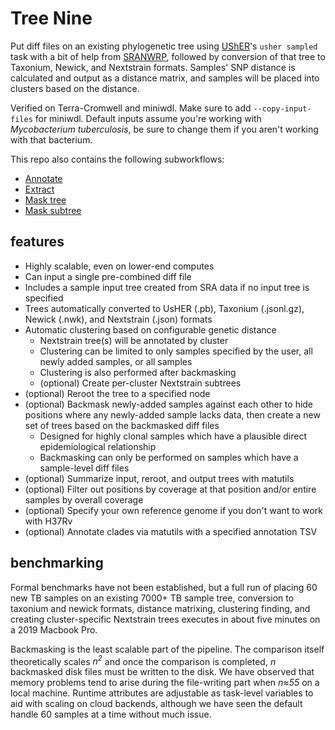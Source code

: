 # Tree Nine
Put diff files on an existing phylogenetic tree using [UShER](https://www.nature.com/articles/s41588-021-00862-7)'s `usher sampled` task with a bit of help from [SRANWRP](https://www.github.com/aofarrel/SRANWRP), followed by conversion of that tree to Taxonium, Newick, and Nextstrain formats. Samples' SNP distance is calculated and output as a distance matrix, and samples will be placed into clusters based on the distance.

Verified on Terra-Cromwell and miniwdl. Make sure to add `--copy-input-files` for miniwdl. Default inputs assume you're working with _Mycobacterium tuberculosis_, be sure to change them if you aren't working with that bacterium.

This repo also contains the following subworkflows:
* [Annotate](./annotate.md)
* [Extract](./extract.md)
* [Mask tree](./mask_tree.wdl)
* [Mask subtree](./mask_subtree.wdl)

## features
* Highly scalable, even on lower-end computes
* Can input a single pre-combined diff file 
* Includes a sample input tree created from SRA data if no input tree is specified 
* Trees automatically converted to UsHER (.pb), Taxonium (.jsonl.gz), Newick (.nwk), and Nextstrain (.json) formats
* Automatic clustering based on configurable genetic distance
  * Nextstrain tree(s) will be annotated by cluster
  * Clustering can be limited to only samples specified by the user, all newly added samples, or all samples
  * Clustering is also performed after backmasking
  * (optional) Create per-cluster Nextstrain subtrees
* (optional) Reroot the tree to a specified node
* (optional) Backmask newly-added samples against each other to hide positions where any newly-added sample lacks data, then create a new set of trees based on the backmasked diff files
  * Designed for highly clonal samples which have a plausible direct epidemiological relationship 
  * Backmasking can only be performed on samples which have a sample-level diff files
* (optional) Summarize input, reroot, and output trees with matutils
* (optional) Filter out positions by coverage at that position and/or entire samples by overall coverage
* (optional) Specify your own reference genome if you don't want to work with H37Rv
* (optional) Annotate clades via matutils with a specified annotation TSV
 
## benchmarking
Formal benchmarks have not been established, but a full run of placing 60 new TB samples on an existing 7000+ TB sample tree, conversion to taxonium and newick formats, distance matrixing, clustering finding, and creating cluster-specific Nextstrain trees executes in about five minutes on a 2019 Macbook Pro.

Backmasking is the least scalable part of the pipeline. The comparison itself theoretically scales <i>n<sup>2</sup></i> and once the comparison is completed, <i>n</i> backmasked disk files must be written to the disk. We have observed that memory problems tend to arise during the file-writing part when <i>n≈55</i> on a local machine. Runtime attributes are adjustable as task-level variables to aid with scaling on cloud backends, although we have seen the default handle 60 samples at a time without much issue.
